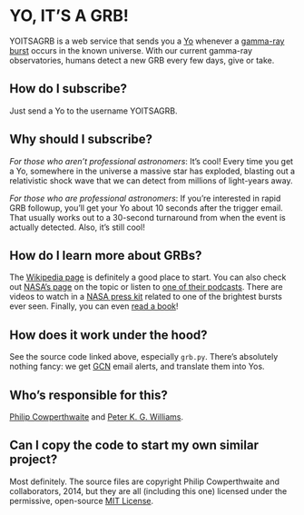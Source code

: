 # YO, IT’S A GRB!

YOITSAGRB is a web service that sends you a [Yo](http://www.justyo.co/)
whenever a [gamma-ray burst](http://en.wikipedia.org/wiki/Gamma-ray_burst)
occurs in the known universe. With our current gamma-ray observatories, humans
detect a new GRB every few days, give or take.

## How do I subscribe?

Just send a Yo to the username YOITSAGRB.

## Why should I subscribe?

*For those who aren’t professional astronomers*: It’s cool! Every time you
get a Yo, somewhere in the universe a massive star has exploded, blasting out
a relativistic shock wave that we can detect from millions of light-years
away.

*For those who are professional astronomers*: If you’re interested in rapid
GRB followup, you’ll get your Yo about 10 seconds after the trigger email.
That usually works out to a 30-second turnaround from when the event is
actually detected. Also, it’s still cool!

## How do I learn more about GRBs?

The [Wikipedia page](http://en.wikipedia.org/wiki/Gamma-ray_burst) is
definitely a good place to start. You can also check out [NASA’s
page](http://imagine.gsfc.nasa.gov/docs/science/know_l1/bursts.html) on the
topic or listen to [one of their
podcasts](http://asd.gsfc.nasa.gov/blueshift/index.php/2007/05/24/episode-2-life-and-death-may-2007/).
There are videos to watch in a [NASA press
kit](http://svs.gsfc.nasa.gov/cgi-bin/details.cgi?aid=11407) related to one of
the brightest bursts ever seen. Finally, you can even [read a
book](http://www.amazon.com/Gamma-Ray-Bursts-Princeton-Frontiers-Physics/dp/0691145571/)!

## How does it work under the hood?

See the source code linked above, especially `grb.py`. There’s absolutely
nothing fancy: we get [GCN](http://gcn.gsfc.nasa.gov/) email alerts, and
translate them into Yos.

## Who’s responsible for this?

[Philip
Cowperthwaite](http://astronomy.fas.harvard.edu/people/philip-cowperthwaite)
and [Peter K. G. Williams](http://newton.cx/~peter/).

## Can I copy the code to start my own similar project?

Most definitely. The source files are copyright Philip Cowperthwaite and
collaborators, 2014, but they are all (including this one) licensed under the
permissive, open-source [MIT License](http://opensource.org/licenses/MIT).
